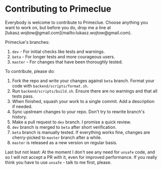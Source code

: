 <h1>Contributing to Primeclue</h1>
Everybody is welcome to contribute to Primeclue. Choose anything you want to work on, 
but before you do, drop me a line at [lukasz.wojtow@gmail.com](mailto:lukasz.wojtow@gmail.com).

Primeclue's branches:
1. ```dev``` - For initial checks like tests and warnings.
2. ```beta``` - For longer tests and more courageous users.
3. ```master``` - For changes that have been thoroughly tested.

To contribute, please do:

1. Fork the repo and write your changes against ```beta``` branch. Format your code with ```backend/scripts/format.sh```.
2. Run ```backend/scripts/build.sh```. Ensure there are no warnings and that all tests pass.
3. When finished, squash your work to a single commit. Add a description if needed.
4. Sync upstream changes to your repo. Don't try to rewrite branch's history.
5. Make a pull request to ```dev``` branch. I promise a quick review.
6. ```dev``` branch is merged to ```beta``` after short verification.
7. ```beta``` branch is manually tested. If everything works fine, changes are cherry-picked to ```master``` branch after a while.
8. ```master``` is released as a new version on regular basis.

Last but not least:
At the moment I don't see any need for ```unsafe``` code, and so I will not accept a PR with it, even for improved performance.
If you really think you have to use ```unsafe``` - talk to me first, please.
